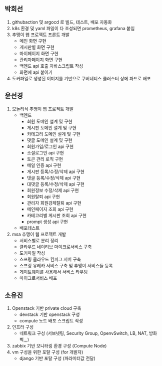 ## 박희선
1. githubaction 및 argocd 로 빌드, 테스트, 배포 자동화
2. k8s 환경 및 yaml 파일이 다 조성되면 prometheus, grafana 붙임
3. 추맹이 웹 프로젝트 프론트 개발
    * 메인 화면 구현
    * 게시판별 화면 구현
    * 마이페이지 화면 구현
    * 관리자페이지 화면 구현
    * 백엔드 api 호출 자바스크립트 작성
    * 화면에 api 붙이기
4. 도커파일로 생성된 이미지를 기반으로 쿠버네티스 클러스터 상에 파드로 배포

## 윤선경
1. 모놀리식 추맹이 웹 프로젝트 개발
    * 백엔드
      * 회원 도메인 설계 및 구현
      * 게시판 도메인 설계 및 구현
      * 카테고리 도메인 설계 및 구현
      * 댓글 도메인 설계 및 구현
      * 회원가입/로그인 api 구현
      * 소셜로그인 api 구현
      * 토큰 관리 로직 구현
      * 메일 인증 api 구현
      * 게시판 등록/수정/삭제 api 구현
      * 댓글 등록/수정/삭제 api 구현
      * 대댓글 등록/수정/삭제 api 구현
      * 회원정보 수정/삭제 api 구현
      * 회원탈퇴 api 구현
      * 관리자 회원강제탈퇴 api 구현
      * 메인페이지 조회 api 구현
      * 카테고리별 게시판 조회 api 구현
      * prompt 생성 api 구현
    * 배포테스트
2. msa 추맹이 웹 프로젝트 개발
    * 서비스별로 분리 정리
    * 클라우드 네이티브 마이크로서비스 구축
    * 도커파일 작성
    * 스프링 클라우드 컨피그 서버 구축
    * 스프링 유레카 서비스 구축 및 추맹이 서비스들 등록
    * 게이트웨이를 사용해서 서비스 라우팅
    * 마이크로서비스 배포

## 소유진
1. Openstack 기반 private cloud 구축
    * devstack 기반 openstack 구성
    * compute 노드 배포 스크립트 작성
2. 인프라 구성
    * 네트워크 구성 (서브넷팅, Security Group, OpenvSwitch, LB, NAT, 방화벽,,,)
3. zabbix 기반 모니터링 환경 구성 (Compute Node)
4. vm 구성을 위한 포탈 구성 (for 개발자)
    * django 기반 포탈 구성 (파라미터값 전달)
